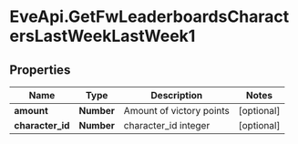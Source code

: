 # EveApi.GetFwLeaderboardsCharactersLastWeekLastWeek1

## Properties
Name | Type | Description | Notes
------------ | ------------- | ------------- | -------------
**amount** | **Number** | Amount of victory points | [optional] 
**character_id** | **Number** | character_id integer | [optional] 


